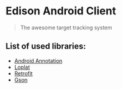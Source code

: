 # Edison Android Client
> The awesome target tracking system

## List of used libraries:
- [Android Annotation](http://androidannotations.org)
- [Loplat](http://www.loplat.com)
- [Retrofit](http://square.github.io/retrofit/)
- [Gson](https://github.com/google/gson)
